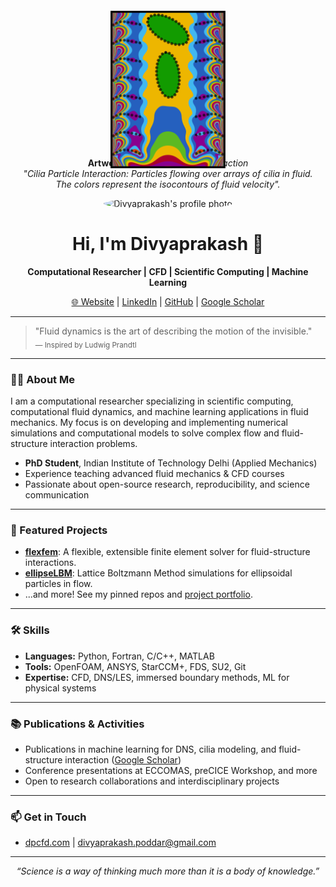 <!-- Banner image: recommend uploading the rotated version as e.g. "banner-landscape.jpg" in your repo -->
<p align="center">
  <img src="DP_ECCOMAS_Pic.png" width="50%" style="transform: rotate(270deg);" alt="Cilia-Particle Interaction"/>
</p>

<p align="center">
  <strong>Artwork Title:</strong> <em>Cilia Particle Interaction</em><br/>
  <em>
    "Cilia Particle Interaction: Particles flowing over arrays of cilia in fluid.<br/>
    The colors represent the isocontours of fluid velocity".
  </em>
</p>


<p align="center">
  <img src="https://github.com/divyaprakash-iitd.png" width="120" style="border-radius: 50%;" alt="Divyaprakash's profile photo"/>
</p>

<h1 align="center">Hi, I'm Divyaprakash 👋</h1>

<p align="center">
  <b>Computational Researcher | CFD | Scientific Computing | Machine Learning</b>
</p>

<p align="center">
  <a href="https://dpcfd.com">🌐 Website</a> |
  <a href="https://www.linkedin.com/in/divyaprakash-iitd/">LinkedIn</a> |
  <a href="https://github.com/divyaprakash-iitd">GitHub</a> |
  <a href="https://scholar.google.com/citations?user=YOUR_SCHOLAR_ID">Google Scholar</a>
</p>

---

> "Fluid dynamics is the art of describing the motion of the invisible."  
> <sub>— Inspired by Ludwig Prandtl</sub>

---

### 🧑‍🔬 About Me

I am a computational researcher specializing in scientific computing, computational fluid dynamics, and machine learning applications in fluid mechanics. My focus is on developing and implementing numerical simulations and computational models to solve complex flow and fluid-structure interaction problems.

- **PhD Student**, Indian Institute of Technology Delhi (Applied Mechanics)
- Experience teaching advanced fluid mechanics & CFD courses
- Passionate about open-source research, reproducibility, and science communication

---

### 🚀 Featured Projects

- [**flexfem**](https://github.com/divyaprakash-iitd/flexfem): A flexible, extensible finite element solver for fluid-structure interactions.
- [**ellipseLBM**](https://github.com/divyaprakash-iitd/ellipseLBM): Lattice Boltzmann Method simulations for ellipsoidal particles in flow.
- ...and more! See my pinned repos and [project portfolio](https://dpcfd.com/projects).

---

### 🛠️ Skills

- **Languages:** Python, Fortran, C/C++, MATLAB
- **Tools:** OpenFOAM, ANSYS, StarCCM+, FDS, SU2, Git
- **Expertise:** CFD, DNS/LES, immersed boundary methods, ML for physical systems

---

### 📚 Publications & Activities

- Publications in machine learning for DNS, cilia modeling, and fluid-structure interaction ([Google Scholar](https://scholar.google.com/citations?user=YOUR_SCHOLAR_ID))
- Conference presentations at ECCOMAS, preCICE Workshop, and more
- Open to research collaborations and interdisciplinary projects

---

### 📫 Get in Touch

- [dpcfd.com](https://dpcfd.com) | divyaprakash.poddar@gmail.com

---

<p align="center">
  <em>“Science is a way of thinking much more than it is a body of knowledge.”</em>
</p>
